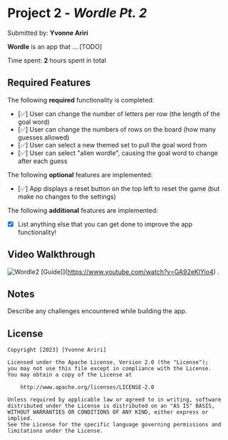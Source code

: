# Project 2 - *Wordle Pt. 2*

Submitted by: **Yvonne Ariri**

**Wordle** is an app that ... [TODO] 

Time spent: **2** hours spent in total

## Required Features

The following **required** functionality is completed:

- [✅] User can change the number of letters per row (the length of the goal word)
- [✅] User can change the numbers of rows on the board (how many guesses allowed)
- [✅] User can select a new themed set to pull the goal word from
- [✅] User can select "alien wordle", causing the goal word to change after each guess


The following **optional** features are implemented:

- [✅] App displays a reset button on the top left to reset the game (but make no changes to the settings)

The following **additional** features are implemented:

- [x] List anything else that you can get done to improve the app functionality!

## Video Walkthrough


![Wordle2](https://github.com/YvonneAriri/Capstone_YvonneAriri/assets/102451432/81f21322-77a8-4c67-9282-2181518f3115)
[Guide]](https://www.youtube.com/watch?v=GA92eKlYio4) .

## Notes

Describe any challenges encountered while building the app.

## License

    Copyright [2023] [Yvonne Ariri]

    Licensed under the Apache License, Version 2.0 (the "License");
    you may not use this file except in compliance with the License.
    You may obtain a copy of the License at

        http://www.apache.org/licenses/LICENSE-2.0

    Unless required by applicable law or agreed to in writing, software
    distributed under the License is distributed on an "AS IS" BASIS,
    WITHOUT WARRANTIES OR CONDITIONS OF ANY KIND, either express or implied.
    See the License for the specific language governing permissions and
    limitations under the License.

